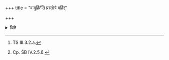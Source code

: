 +++
title = "वायुर्हिर्तेति प्रस्तोत्रे बर्हिर्"

+++

<details><summary>थिते</summary>

7. With vāyur hiṁkartā...[^1] he gives a handful of sacred grass to Prastotr̥.[^2]  

[^1]: TS III.3.2.a.  

[^2]: Cp. ŚB IV.2.5.6.  
</details>

